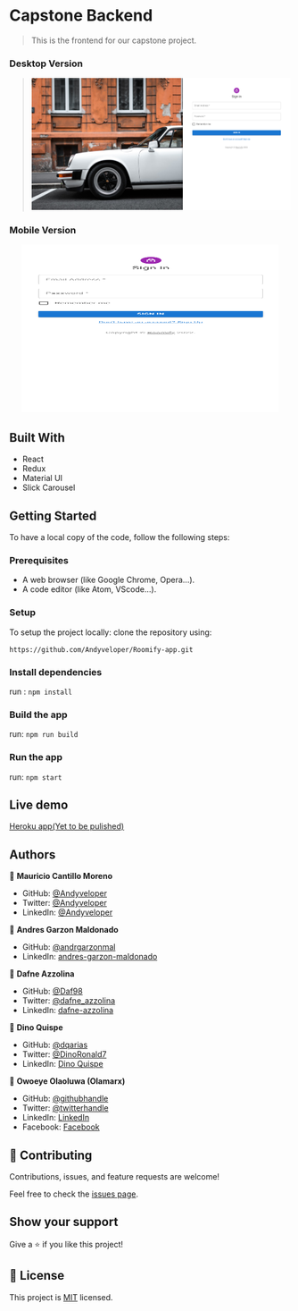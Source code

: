 # Capstone Backend

> This is the frontend for our capstone project.

### Desktop Version
> ![Desktop View](./src/assets/img/Desktop.png)

### Mobile Version
<p align="center">
  <img width="460" height="300" src="./src/assets/img/mobile.png">
</p>

## Built With

- React
- Redux
- Material UI
- Slick Carousel


## Getting Started
To have a local copy of the code, follow the following steps:

### Prerequisites
- A web browser (like Google Chrome, Opera...).
- A code editor (like Atom, VScode...).

### Setup
To setup the project locally: clone the repository using:

```
https://github.com/Andyveloper/Roomify-app.git
```

### Install dependencies
run : `npm install`

### Build the app
run: `npm run build`

### Run the app
run: `npm start`

## Live demo
[Heroku app(Yet to be pulished)]()

## Authors

👤 **Mauricio Cantillo Moreno**

- GitHub: [@Andyveloper](https://github.com/Andyveloper)
- Twitter: [@Andyveloper](https://twitter.com/MauroCantillo_)
- LinkedIn: [@Andyveloper](https://www.linkedin.com/in/mauricio-cantillo-moreno/)

👤 **Andres Garzon Maldonado**
- GitHub: [@andrgarzonmal](https://github.com/andrgarzonmal)
- LinkedIn: [andres-garzon-maldonado](https://www.linkedin.com/in/andres-garzon-maldonado-951a2a180/)

👤 **Dafne Azzolina**

- GitHub: [@Daf98](https://github.com/Daf98)
- Twitter: [@dafne_azzolina](https://twitter.com/dafne_azzolina)
- LinkedIn: [dafne-azzolina](https://www.linkedin.com/in/dafne-azzolina/)

👤 **Dino Quispe**

- GitHub: [@dqarias](https://github.com/Daf98)
- Twitter: [@DinoRonald7](https://twitter.com/DinoRonald7)
- LinkedIn: [Dino Quispe](https://www.linkedin.com/in/dino-ronald-quispe-arias-8ba72174/)

👤 **Owoeye Olaoluwa (Olamarx)**

- GitHub: [@githubhandle](https://github.com/Olamarx)
- Twitter: [@twitterhandle](https://twitter.com/Owoeye0laoluwa)
- LinkedIn: [LinkedIn](https://www.linkedin.com/in/olaoluwa-owoeye-617702162/)
- Facebook: [Facebook](https://web.facebook.com/olaoluwa.owoeye.39)


## 🤝 Contributing

Contributions, issues, and feature requests are welcome!

Feel free to check the [issues page](../../issues/).


## Show your support

Give a ⭐️ if you like this project!

## 📝 License

This project is [MIT](./MIT.md) licensed.
